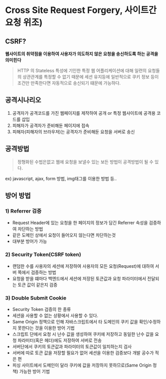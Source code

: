 # Cross Site Request Forgery, 사이트간 요청 위조)
## CSRF?
**웹사이트의 취약점을 이용하여 사용자가 의도하지 않은 요청을 송신하도록 하는 공격을 의미힌다**
> HTTP 의 Stateless 특성에 기인한 특정 웹 어플리케이션에 대해 일련의 요청들의 상관관계를 특정할 수 없기 때문에 세션 유지등에 일반적으로 쿠키 정보 등이 조건만 만족한다면 자동적으로 송신되기 떄문에 가능하다.
## 공격시나리오
1. 공격자가 공격코드를 가진 웹페이지를 제작하여 공개 or 특정 웹사이트에 공격용 코드를 삽입
2. 피해자가 공격자가 준비해둔 페이지에 접속
3. 피해자(피해자의 브라우저)는 공격자가 준비해둔 요청을 서버로 송신
## 공격방법
> 정형화된 수법은없고 웹에 요청을 보낼수 있는 보든 방법이 공격방법이 될 수 있다.  

ex)
javascript, ajax, form 방법, img태그를 이용한 방법 등..
## 방어 방법
### 1) Referrer 검증
- Request Header에 있는 요청을 한 페이지의 정보가 담긴 Referrer 속성을 검증하여 차단하는 방법
- 같은 도메인 상에서 요청이 들어오지 않는다면 차단하는것
- 대부분 방어가 가능
### 2) Security Token(CSRF token)
- 랜덤한 수를 사용자의 세션에 저장하여 사용자의 모든 요청(Request)에 대하여 서버 쪽에서 검증하는 방법
- 요청을 받을 떄마다 백엔드에서 세션에 저장된 토큰값과 요청 파라미터에서 전달되는 토큰 값이 같은지 검증
### 3) Double Submit Cookie
- Security Token 검증의 한 종류
- 세션을 사용할 수 없는 상황에서 사용할 수 있다.
- Same Origin 정책으로 인해 자바스크립트에서 타 도메인의 쿠키 값을 확인/수정하지 못한다는 것을 이용한 방어 기법
- 스크립트 단에서 요청 시 난수 값을 생성하여 쿠키에 저장하고 동일한 난수 값을 요청 파라미터(혹은 헤더)에도 저장하여 서버로 전송
- 서버단에서 쿠키의 토큰값과 파라미터의 토큰값이 일치하는지 검사
- 서버에 따로 토큰 값을 저장할 필요가 없어 세션을 이용한 검증보다 개발 공수가 적은 편
- 피싱 사이트에서 도메인이 달라 쿠키에 값을 저장하지 못하므로(Same Origin 정책) 가능한 방어 기법